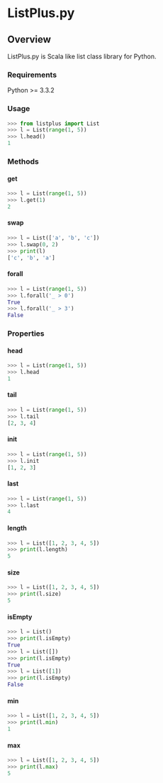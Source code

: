 ListPlus.py
========

## Overview

ListPlus.py is Scala like list class library for Python.

### Requirements
Python >= 3.3.2

### Usage

```python
>>> from listplus import List
>>> l = List(range(1, 5))
>>> l.head()
1
```

### Methods

#### get

```python
>>> l = List(range(1, 5))
>>> l.get(1)
2
```

#### swap

```python
>>> l = List(['a', 'b', 'c'])
>>> l.swap(0, 2)
>>> print(l)
['c', 'b', 'a']
 ```

#### forall

```python
>>> l = List(range(1, 5))
>>> l.forall('_ > 0')
True
>>> l.forall('_ > 3')
False
```

### Properties

#### head
```python
>>> l = List(range(1, 5))
>>> l.head
1
```

#### tail
```python
>>> l = List(range(1, 5))
>>> l.tail
[2, 3, 4]
```

#### init
```python
>>> l = List(range(1, 5))
>>> l.init
[1, 2, 3]
```

#### last
```python
>>> l = List(range(1, 5))
>>> l.last
4
```

#### length
```python
>>> l = List([1, 2, 3, 4, 5])
>>> print(l.length)
5
```

#### size
```python
>>> l = List([1, 2, 3, 4, 5])
>>> print(l.size)
5
```

#### isEmpty

```python
>>> l = List()
>>> print(l.isEmpty)
True
>>> l = List([])
>>> print(l.isEmpty)
True
>>> l = List([1])
>>> print(l.isEmpty)
False
```

#### min
```python
>>> l = List([1, 2, 3, 4, 5])
>>> print(l.min)
1
```

#### max
```python
>>> l = List([1, 2, 3, 4, 5])
>>> print(l.max)
5
```

